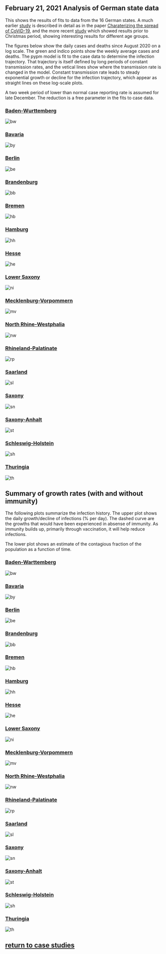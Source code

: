 ## February 21, 2021 Analysis of German state data

This shows the results of fits to data from the 16 German states.
A much earlier [study](../archive/germany20200625/index.md)
is described in detail as in the paper [Charaterizing the spread of CoViD-19](../index.md),
and the more recent [study](../archive/germany20201206/index.md)
which showed results prior to Christmas period, showing interesting results for different age groups.

The figures below show the daily cases and deaths since August 2020 on a log scale.
The green and indico points show the weekly average cases and deaths.
The pypm model is fit to the case data to determine the infection trajectory.
That trajectory is itself defined by long periods of constant transmission rates,
and the vetical lines show where the transmission rate is changed in the model.
Constant transmission rate leads to steady exponential growth or decline for the infection trajectory,
which appear as straight lines on these log-scale plots.

A two week period of lower than normal case reporting rate is assumed for late December.
The reduction is a free parameter in the fits to case data.

### [Baden-Wurttemberg](img/bw_2_8_0221.pdf)

![bw](img/bw_2_8_0221.png)

### [Bavaria](img/by_2_8_0221.pdf)

![by](img/by_2_8_0221.png)

### [Berlin](img/be_2_8_0221.pdf)

![be](img/be_2_8_0221.png)

### [Brandenburg](img/bb_2_8_0221.pdf)

![bb](img/bb_2_8_0221.png)

### [Bremen](img/hb_2_8_0221.pdf)

![hb](img/hb_2_8_0221.png)

### [Hamburg](img/hh_2_8_0221_h.pdf)

![hh](img/hh_2_8_0221_h.png)

### [Hesse](img/he_2_8_0221.pdf)

![he](img/he_2_8_0221.png)

### [Lower Saxony](img/ni_2_8_0221_h.pdf)

![ni](img/ni_2_8_0221_h.png)

### [Mecklenburg-Vorpommern](img/mv_2_8_0221.pdf)

![mv](img/mv_2_8_0221.png)

### [North Rhine-Westphalia](img/nw_2_8_0221.pdf)

![nw](img/nw_2_8_0221.png)

### [Rhineland-Palatinate](img/rp_2_8_0221.pdf)

![rp](img/rp_2_8_0221.png)

### [Saarland](img/sl_2_8_0221.pdf)

![sl](img/sl_2_8_0221.png)

### [Saxony](img/sn_2_8_0221.pdf)

![sn](img/sn_2_8_0221.png)

### [Saxony-Anhalt](img/st_2_8_0221.pdf)

![st](img/st_2_8_0221.png)

### [Schleswig-Holstein](img/sh_2_8_0221.pdf)

![sh](img/sh_2_8_0221.png)

### [Thuringia](img/th_2_8_0221.pdf)

![th](img/th_2_8_0221.png)

## Summary of growth rates (with and without immunity)

The following plots summarize the infection history.
The upper plot shows the daily growth/decline of infections (% per day).
The dashed curve are the growths that would have been experienced in absense of immunity.
As immunity builds up, primarily through vaccination, it will help reduce infections.

The lower plot shows an estimate of the contagious fraction of the population as a function of time.

### [Baden-Warttemberg](img/bw-growth.pdf)

![bw](img/bw-growth.png)

### [Bavaria](img/by-growth.pdf)

![by](img/by-growth.png)

### [Berlin](img/be-growth.pdf)

![be](img/be-growth.png)

### [Brandenburg](img/bb-growth.pdf)

![bb](img/bb-growth.png)

### [Bremen](img/hb-growth.pdf)

![hb](img/hb-growth.png)

### [Hamburg](img/hh-growth.pdf)

![hh](img/hh-growth.png)

### [Hesse](img/he-growth.pdf)

![he](img/he-growth.png)

### [Lower Saxony](img/ni-growth.pdf)

![ni](img/ni-growth.png)

### [Mecklenburg-Vorpommern](img/mv-growth.pdf)

![mv](img/mv-growth.png)

### [North Rhine-Westphalia](img/nw-growth.pdf)

![nw](img/nw-growth.png)

### [Rhineland-Palatinate](img/rp-growth.pdf)

![rp](img/rp-growth.png)

### [Saarland](img/sl-growth.pdf)

![sl](img/sl-growth.png)

### [Saxony](img/sn-growth.pdf)

![sn](img/sn-growth.png)

### [Saxony-Anhalt](img/st-growth.pdf)

![st](img/st-growth.png)

### [Schleswig-Holstein](img/sh-growth.pdf)

![sh](img/sh-growth.png)

### [Thuringia](img/th-growth.pdf)

![th](img/th-growth.png)

## [return to case studies](../index.md)

